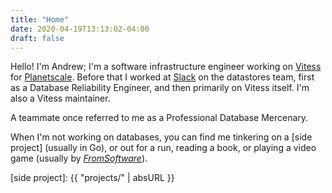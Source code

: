 ```yaml
---
title: "Home"
date: 2020-04-19T13:13:02-04:00
draft: false
---
```


Hello!
I'm Andrew; I'm a software infrastructure engineer working on [Vitess] for [Planetscale].
Before that I worked at [Slack] on the datastores team, first as a Database Reliability Engineer, and then primarily on Vitess itself.
I'm also a Vitess maintainer.

A teammate once referred to me as a Professional Database Mercenary.

When I'm not working on databases, you can find me tinkering on a [side project] (usually in Go), or out for a run, reading a book, or playing a video game (usually by _[FromSoftware]_).

[FromSoftware]: https://www.fromsoftware.jp/ww/
[Planetscale]: https://planetscale.com
[Slack]: https://slack.com
[Vitess]: https://vitess.io

[side project]: {{ "projects/" | absURL }}